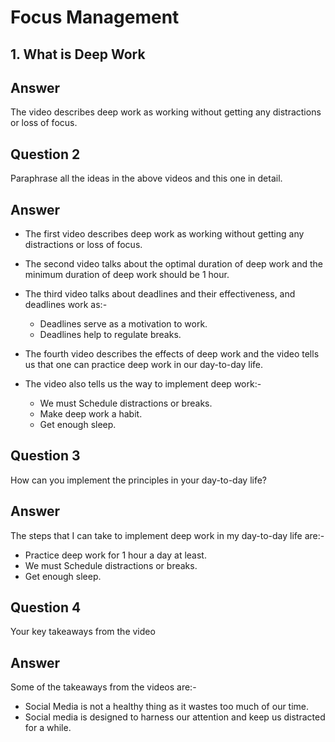 # Focus Management

## 1. What is Deep Work

## Answer 
The video describes deep work as working without getting any distractions or loss of focus.

## Question 2

Paraphrase all the ideas in the above videos and this one in detail.

## Answer

* The first video describes deep work as working without getting any distractions or loss of focus.

* The second video talks about the optimal duration of deep work and the minimum duration of deep work should be 1 hour.

* The third video talks about deadlines and their effectiveness, and deadlines work as:-
    * Deadlines serve as a motivation to work.
    * Deadlines help to regulate breaks.

* The fourth video describes the effects of deep work and the video tells us  that one can practice deep work in our day-to-day life.

* The video also tells us the way to implement deep work:-

    * We must Schedule distractions or breaks.
    * Make deep work a habit.
    * Get enough sleep.

## Question 3

How can you implement the principles in your day-to-day life?

## Answer

The steps that I can take to implement deep work in my day-to-day life are:-
* Practice deep work for 1 hour a day at least.
* We must Schedule distractions or breaks.
* Get enough sleep.

## Question 4

Your key takeaways from the video

## Answer
Some of the takeaways from the videos are:-

* Social Media is not a healthy thing as it wastes too much of our time.
* Social media is designed to harness our attention and keep us distracted for a while.
